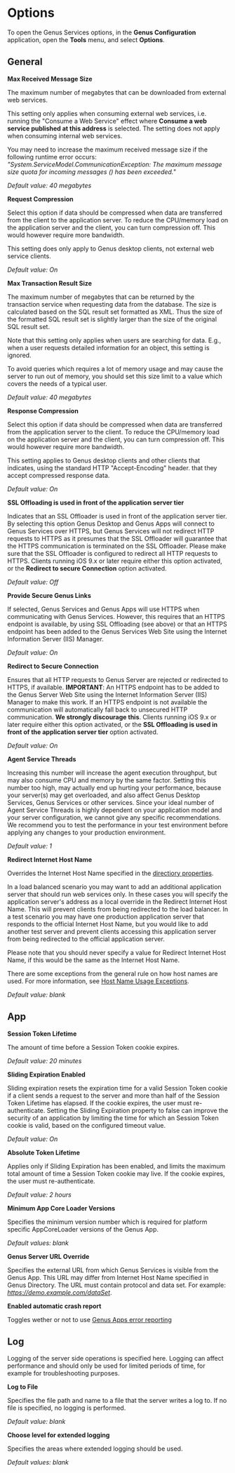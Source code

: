 # Options

To open the Genus Services options, in the **Genus Configuration** application, open the **Tools** menu, and select **Options**.


## General

**Max Received Message Size**

The maximum number of megabytes that can be downloaded from external web services.

This setting only applies when consuming external web services, i.e. running the "Consume a Web Service" effect where **Consume a web service published at this address** is selected. The setting does not apply when consuming internal web services.

You may need to increase the maximum received message size if the following runtime error occurs: _"System.ServiceModel.CommunicationException: The maximum message size quota for incoming messages (<current-number-of-bytes>) has been exceeded."_

_Default value: 40 megabytes_

**Request Compression**

Select this option if data should be compressed when data are transferred from the client to the application server. To reduce the CPU/memory load on the application server and the client, you can turn compression off. This would however require more bandwidth.

This setting does only apply to Genus desktop clients, not external web service clients.

_Default value: On_

**Max Transaction Result Size**

The maximum number of megabytes that can be returned by the transaction service when requesting data from the database. The size is calculated based on the SQL result set formatted as XML. Thus the size of the formatted SQL result set is slightly larger than the size of the original SQL result set.

Note that this setting only applies when users are searching for data. E.g., when a user requests detailed information for an object, this setting is ignored.

To avoid queries which requires a lot of memory usage and may cause the server to run out of memory, you should set this size limit to a value which covers the needs of a typical user.

_Default value: 40 megabytes_

**Response Compression**

Select this option if data should be compressed when data are transferred from the application server to the client. To reduce the CPU/memory load on the application server and the client, you can turn compression off. This would however require more bandwidth.

This setting applies to Genus desktop clients and other clients that indicates, using the standard HTTP "Accept-Encoding" header. that they accept compressed response data.

_Default value: On_

**SSL Offloading is used in front of the application server tier**  

Indicates that an SSL Offloader is used in front of the application server tier. By selecting this option Genus Desktop and Genus Apps will connect to Genus Services over HTTPS, but Genus Services will not redirect HTTP requests to HTTPS as it presumes that the SSL Offloader will guarantee that the HTTPS communication is terminated on the SSL Offloader. Please make sure that the SSL Offloader is configured to redirect all HTTP requests to HTTPS. Clients running iOS 9.x or later require either this option activated, or the **Redirect to secure Connection** option activated.

_Default value: Off_

**Provide Secure Genus Links**  

If selected, Genus Services and Genus Apps will use HTTPS when communicating with Genus Services. However, this requires that an HTTPS endpoint is available, by using SSL Offloading (see above) or that an HTTPS endpoint has been added to the Genus Services Web Site using the Internet Information Server (IIS) Manager.

_Default value: On_

**Redirect to Secure Connection**  

Ensures that all HTTP requests to Genus Server are rejected or redirected to HTTPS, if available. **IMPORTANT**: An HTTPS endpoint has to be added to the Genus Server Web Site using the Internet Information Server (IIS) Manager to make this work. If an HTTPS endpoint is not available the communication will automatically fall back to unsecured HTTP communication. **We strongly discourage this**. Clients running iOS 9.x or later require either this option activated, or the **SSL Offloading is used in front of the application server tier** option activated.  

_Default value: On_

**Agent Service Threads**  

Increasing this number will increase the agent execution throughput, but may also consume CPU and memory by the same factor. Setting this number too high, may actually end up hurting your performance, because your server(s) may get overloaded, and also affect Genus Desktop Services, Genus Services or other services. Since your ideal number of Agent Service Threads is highly dependent on your application model and your server configuration, we cannot give any specific recommendations. We recommend you to test the performance in your test environment before applying any changes to your production environment.

_Default value: 1_

**Redirect Internet Host Name**

Overrides the Internet Host Name specified in the [directiory properties](directory-properties.md).

In a load balanced scenario you may want to add an additional application server that should run web services only. In these cases you will specify the application server's address as a local override in the Redirect Internet Host Name. This will prevent clients from being redirected to the load balancer. In a test scenario you may have one production application server that responds to the official Internet Host Name, but you would like to add another test server and prevent clients accessing this application server from being redirected to the official application server.  

Please note that you should never specify a value for Redirect Internet Host Name, if this would be the same as the Internet Host Name.

There are some exceptions from the general rule on how host names are used. For more information, see [Host Name Usage Exceptions](../../../../users/navigate-view-modify-and-control/working-in-tables/host-name-usage-exceptions.md "Host Name Usage Exceptions").

_Default value: blank_



## App

**Session Token Lifetime**

The amount of time before a Session Token cookie expires.

_Default value: 20 minutes_

**Sliding Expiration Enabled**  

Sliding expiration resets the expiration time for a valid Session Token cookie if a client sends a request to the server and more than half of the Session Token Lifetime has elapsed. If the cookie expires, the user must re-authenticate. Setting the Sliding Expiration property to false can improve the security of an application by limiting the time for which an Session Token cookie is valid, based on the configured timeout value.

_Default value: On_

**Absolute Token Lifetime**

Applies only if Sliding Expiration has been enabled, and limits the maximum total amount of time a Session Token cookie may live. If the cookie expires, the user must re-authenticate.

_Default value: 2 hours_

**Minimum App Core Loader Versions**  

Specifies the minimum version number which is required for platform specific AppCoreLoader versions of the Genus App.  

_Default values: blank_

**Genus Server URL Override**  

Specifies the external URL from which Genus Services is visible from the Genus App. This URL may differ from Internet Host Name specified in Genus Directory. The URL must contain protocol and data set. For example: _https://demo.example.com/dataSet_.

**Enabled automatic crash report**

Toggles wether or not to use [Genus Apps error reporting](../../../how-to/report-an-error.md#genus-apps-error-reporting)


## Log

Logging of the server side operations is specified here. Logging can affect performance and should only be used for limited periods of time, for example for troubleshooting purposes.

**Log to File**

Specifies the file path and name to a file that the server writes a log to. If no file is specified, no logging is performed.

_Default value: blank_

**Choose level for extended logging**

Specifies the areas where extended logging should be used.

_Default values: blank_

